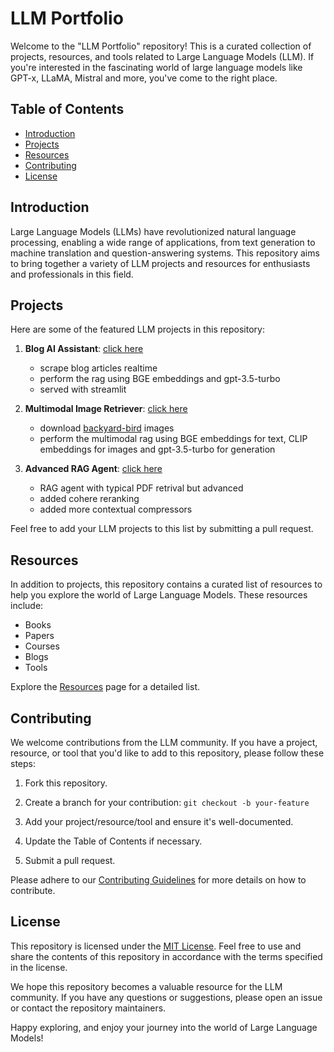 # LLM Portfolio

Welcome to the "LLM Portfolio" repository! This is a curated collection of projects, resources, and tools related to Large Language Models (LLM). If you're interested in the fascinating world of large language models like GPT-x, LLaMA, Mistral and more, you've come to the right place.

## Table of Contents

- [Introduction](#introduction)
- [Projects](#projects)
- [Resources](#resources)
- [Contributing](#contributing)
- [License](#license)

## Introduction

Large Language Models (LLMs) have revolutionized natural language processing, enabling a wide range of applications, from text generation to machine translation and question-answering systems. This repository aims to bring together a variety of LLM projects and resources for enthusiasts and professionals in this field.

## Projects

Here are some of the featured LLM projects in this repository:

1. **Blog AI Assistant**: [click here](https://github.com/1zuu/awesome-llm-projects/tree/main/01-blog-ai-assiatant)
   * scrape blog articles realtime
   * perform the rag using BGE embeddings and gpt-3.5-turbo
   * served with streamlit
  
2. **Multimodal Image Retriever**: [click here](https://github.com/1zuu/awesome-llm-projects/tree/main/02-multimodal-image-retriever)
   * download [backyard-bird](https://abcbirds.org/blog/backyard-birds/) images
   * perform the multimodal rag using BGE embeddings for text, CLIP embeddings for images and gpt-3.5-turbo for generation

3. **Advanced RAG Agent**: [click here](https://github.com/1zuu/awesome-llm-projects/tree/main/03-advanced-rag-agent)
   * RAG agent with typical PDF retrival but advanced
   * added cohere reranking
   * added more contextual compressors
     
Feel free to add your LLM projects to this list by submitting a pull request.

## Resources

In addition to projects, this repository contains a curated list of resources to help you explore the world of Large Language Models. These resources include:

- Books
- Papers
- Courses
- Blogs
- Tools

Explore the [Resources](resources.md) page for a detailed list.

## Contributing

We welcome contributions from the LLM community. If you have a project, resource, or tool that you'd like to add to this repository, please follow these steps:

1. Fork this repository.

2. Create a branch for your contribution: `git checkout -b your-feature`

3. Add your project/resource/tool and ensure it's well-documented.

4. Update the Table of Contents if necessary.

5. Submit a pull request.

Please adhere to our [Contributing Guidelines](CONTRIBUTING.md) for more details on how to contribute.

## License

This repository is licensed under the [MIT License](LICENSE). Feel free to use and share the contents of this repository in accordance with the terms specified in the license.

We hope this repository becomes a valuable resource for the LLM community. If you have any questions or suggestions, please open an issue or contact the repository maintainers.

Happy exploring, and enjoy your journey into the world of Large Language Models!
